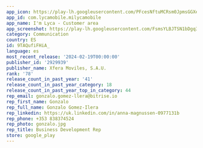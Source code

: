 ```yaml
---
app_icon: https://play-lh.googleusercontent.com/PFcesNftuMCRsm0JpmsGGXehQR76Alcw-C7Wc9HZHjRB82jxDGuqLJVOGTxjqOvtF6s
app_id: com.lycamobile.milycamobile
app_name: I'm Lyca - Customer area
app_screenshot: https://play-lh.googleusercontent.com/FsmsYLBJTSN1bDgq3y8kkeJZNnIVW3OCGr-s7inKG5FQzvdiFF2brtq7MG3W5Zy8Jw
category: Communication
country: ES
id: 9TAQufiFHiA_
language: es
most_recent_release: '2024-02-19T00:00:00'
publisher_id: '2929939'
publisher_name: Xfera Moviles, S.A.U.
rank: '78'
release_count_in_past_year: '41'
release_count_in_past_year_category: 18
release_count_in_past_year_top_in_category: 44
rep_email: gonzalo.gomez-llera@bitrise.io
rep_first_name: Gonzalo
rep_full_name: Gonzalo Gomez-Ilera
rep_linkedin: https://uk.linkedin.com/in/anna-magnussen-0977131b
rep_phone: +353 838374524
rep_photo: gonzalo.jpg
rep_title: Business Development Rep
store: google_play
---
```

